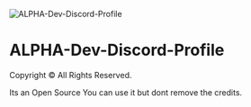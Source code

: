 ![ALPHA-Dev-Discord-Profile](https://socialify.git.ci/sachinl0har/ALPHA-Dev-Discord-Profile/image?description=1&font=Source%20Code%20Pro&forks=1&issues=1&language=1&owner=1&pulls=1&stargazers=1&theme=Dark)
# ALPHA-Dev-Discord-Profile

Copyright :copyright: All Rights Reserved.

Its an Open Source You can use it but dont remove the credits.
